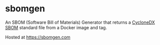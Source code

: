 #  sbomgen

An SBOM (Software Bill of Materials) Generator that returns a [CycloneDX SBOM](https://cyclonedx.org/) standard file from a Docker image and tag.

Hosted at https://sbomgen.com
